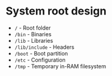 # System root design

* `/` - Root folder
* `/bin` - Binaries
* `/lib` - Libraries
* `/lib/include` - Headers
* `/boot` - Boot partition
* `/etc` - Configuration
* `/tmp` - Temporary in-RAM filesystem
